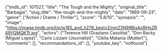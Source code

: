 {"tmdb_id": 107527, "title": "The Tough and the Mighty", "original_title": "Barbagia", "slug_title": "the-tough-and-the-mighty", "date": "1969-09-23", "genre": ["Action / Drame / Thriller"], "score": "5.8/10", "synopsis": "", "image": "https://image.tmdb.org/t/p/w185_and_h278_bestv2/nm23N99BisAs9lHsZR49YQMQKTt.jpg", "actors": ["Terence Hill (Graziano Cassitta)", "Don Backy (Miguel Lopez)", "Carlo Lizzani (Journalist)", "Clelia Matania (Mutter)"], "comments": [], "recommandations_id": [], "youtube_key": "notfound"}